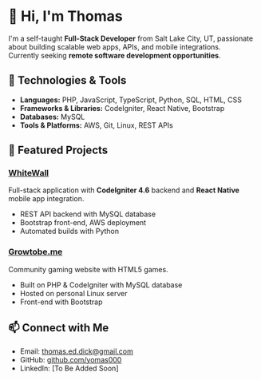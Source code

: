 # 👋 Hi, I'm Thomas

I'm a self-taught **Full-Stack Developer** from Salt Lake City, UT, passionate about building scalable web apps, APIs, and mobile integrations.  
Currently seeking **remote software development opportunities**.

## 🔧 Technologies & Tools
- **Languages:** PHP, JavaScript, TypeScript, Python, SQL, HTML, CSS
- **Frameworks & Libraries:** CodeIgniter, React Native, Bootstrap
- **Databases:** MySQL
- **Tools & Platforms:** AWS, Git, Linux, REST APIs

## 🚀 Featured Projects
### [WhiteWall](https://github.com/your-repo-link)  
Full-stack application with **CodeIgniter 4.6** backend and **React Native** mobile app integration.  
- REST API backend with MySQL database  
- Bootstrap front-end, AWS deployment  
- Automated builds with Python  

### [Growtobe.me](https://github.com/your-repo-link)  
Community gaming website with HTML5 games.  
- Built on PHP & CodeIgniter with MySQL database  
- Hosted on personal Linux server  
- Front-end with Bootstrap  

## 📫 Connect with Me
- Email: thomas.ed.dick@gmail.com  
- GitHub: [github.com/yomas000](https://github.com/yomas000)  
- LinkedIn: [To Be Added Soon]
